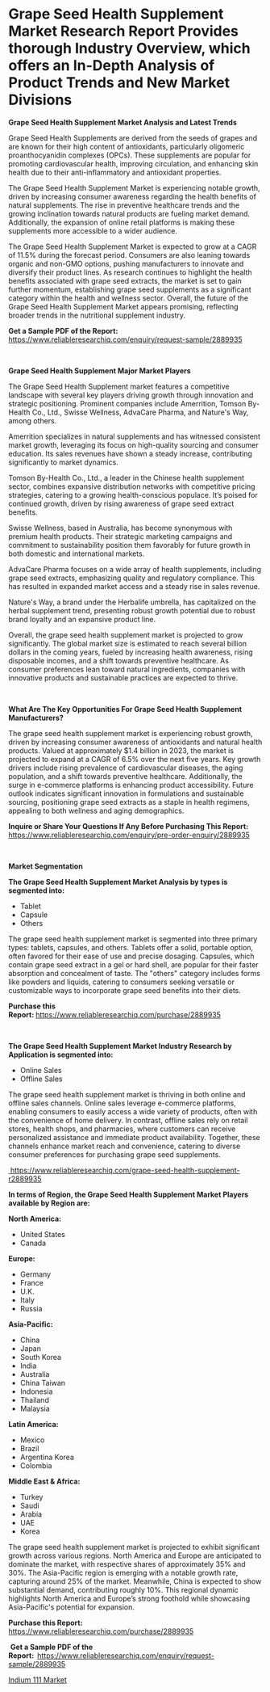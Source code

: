 <p><h1>Grape Seed Health Supplement Market Research Report Provides thorough Industry Overview, which offers an In-Depth Analysis of Product Trends and New Market Divisions</h1></p><p><strong>Grape Seed Health Supplement Market Analysis and Latest Trends</strong></p>
<p><p>Grape Seed Health Supplements are derived from the seeds of grapes and are known for their high content of antioxidants, particularly oligomeric proanthocyanidin complexes (OPCs). These supplements are popular for promoting cardiovascular health, improving circulation, and enhancing skin health due to their anti-inflammatory and antioxidant properties.</p><p>The Grape Seed Health Supplement Market is experiencing notable growth, driven by increasing consumer awareness regarding the health benefits of natural supplements. The rise in preventive healthcare trends and the growing inclination towards natural products are fueling market demand. Additionally, the expansion of online retail platforms is making these supplements more accessible to a wider audience. </p><p>The Grape Seed Health Supplement Market is expected to grow at a CAGR of 11.5% during the forecast period. Consumers are also leaning towards organic and non-GMO options, pushing manufacturers to innovate and diversify their product lines. As research continues to highlight the health benefits associated with grape seed extracts, the market is set to gain further momentum, establishing grape seed supplements as a significant category within the health and wellness sector. Overall, the future of the Grape Seed Health Supplement Market appears promising, reflecting broader trends in the nutritional supplement industry.</p></p>
<p><strong>Get a Sample PDF of the Report:&nbsp;</strong> <a href="https://www.reliableresearchiq.com/enquiry/request-sample/2889935?utm_campaign=2752&utm_medium=2&utm_source=Github&utm_content=ia&utm_term=14032025&utm_id=grape-seed-health-supplement">https://www.reliableresearchiq.com/enquiry/request-sample/2889935</a></p>
<p>&nbsp;</p>
<p><strong>Grape Seed Health Supplement Major Market Players</strong></p>
<p><p>The Grape Seed Health Supplement market features a competitive landscape with several key players driving growth through innovation and strategic positioning. Prominent companies include Amerrition, Tomson By-Health Co., Ltd., Swisse Wellness, AdvaCare Pharma, and Nature's Way, among others.</p><p>Amerrition specializes in natural supplements and has witnessed consistent market growth, leveraging its focus on high-quality sourcing and consumer education. Its sales revenues have shown a steady increase, contributing significantly to market dynamics.</p><p>Tomson By-Health Co., Ltd., a leader in the Chinese health supplement sector, combines expansive distribution networks with competitive pricing strategies, catering to a growing health-conscious populace. It’s poised for continued growth, driven by rising awareness of grape seed extract benefits.</p><p>Swisse Wellness, based in Australia, has become synonymous with premium health products. Their strategic marketing campaigns and commitment to sustainability position them favorably for future growth in both domestic and international markets.</p><p>AdvaCare Pharma focuses on a wide array of health supplements, including grape seed extracts, emphasizing quality and regulatory compliance. This has resulted in expanded market access and a steady rise in sales revenue.</p><p>Nature's Way, a brand under the Herbalife umbrella, has capitalized on the herbal supplement trend, presenting robust growth potential due to robust brand loyalty and an expansive product line.</p><p>Overall, the grape seed health supplement market is projected to grow significantly. The global market size is estimated to reach several billion dollars in the coming years, fueled by increasing health awareness, rising disposable incomes, and a shift towards preventive healthcare. As consumer preferences lean toward natural ingredients, companies with innovative products and sustainable practices are expected to thrive.</p></p>
<p>&nbsp;</p>
<p><strong>What Are The Key Opportunities For Grape Seed Health Supplement Manufacturers?</strong></p>
<p><p>The grape seed health supplement market is experiencing robust growth, driven by increasing consumer awareness of antioxidants and natural health products. Valued at approximately $1.4 billion in 2023, the market is projected to expand at a CAGR of 6.5% over the next five years. Key growth drivers include rising prevalence of cardiovascular diseases, the aging population, and a shift towards preventive healthcare. Additionally, the surge in e-commerce platforms is enhancing product accessibility. Future outlook indicates significant innovation in formulations and sustainable sourcing, positioning grape seed extracts as a staple in health regimens, appealing to both wellness and aging demographics.</p></p>
<p><strong>Inquire or Share Your Questions If Any Before Purchasing This Report:</strong> <a href="https://www.reliableresearchiq.com/enquiry/pre-order-enquiry/2889935?utm_campaign=2752&utm_medium=2&utm_source=Github&utm_content=ia&utm_term=14032025&utm_id=grape-seed-health-supplement">https://www.reliableresearchiq.com/enquiry/pre-order-enquiry/2889935</a></p>
<p>&nbsp;</p>
<p><strong>Market Segmentation</strong></p>
<p><strong>The Grape Seed Health Supplement Market Analysis by types is segmented into:</strong></p>
<p><ul><li>Tablet</li><li>Capsule</li><li>Others</li></ul></p>
<p><p>The grape seed health supplement market is segmented into three primary types: tablets, capsules, and others. Tablets offer a solid, portable option, often favored for their ease of use and precise dosaging. Capsules, which contain grape seed extract in a gel or hard shell, are popular for their faster absorption and concealment of taste. The "others" category includes forms like powders and liquids, catering to consumers seeking versatile or customizable ways to incorporate grape seed benefits into their diets.</p></p>
<p><strong>Purchase this Report:&nbsp;</strong><a href="https://www.reliableresearchiq.com/purchase/2889935?utm_campaign=2752&utm_medium=2&utm_source=Github&utm_content=ia&utm_term=14032025&utm_id=grape-seed-health-supplement">https://www.reliableresearchiq.com/purchase/2889935</a></p>
<p>&nbsp;</p>
<p><strong>The Grape Seed Health Supplement Market Industry Research by Application is segmented into:</strong></p>
<p><ul><li>Online Sales</li><li>Offline Sales</li></ul></p>
<p><p>The grape seed health supplement market is thriving in both online and offline sales channels. Online sales leverage e-commerce platforms, enabling consumers to easily access a wide variety of products, often with the convenience of home delivery. In contrast, offline sales rely on retail stores, health shops, and pharmacies, where customers can receive personalized assistance and immediate product availability. Together, these channels enhance market reach and convenience, catering to diverse consumer preferences for purchasing grape seed supplements.</p></p>
<p><a href="https://www.reliableresearchiq.com/grape-seed-health-supplement-r2889935?utm_campaign=2752&utm_medium=2&utm_source=Github&utm_content=ia&utm_term=14032025&utm_id=grape-seed-health-supplement">&nbsp;https://www.reliableresearchiq.com/grape-seed-health-supplement-r2889935</a></p>
<p><strong>In terms of Region, the Grape Seed Health Supplement Market Players available by Region are:</strong></p>
<p>
    <p> <strong> North America: </strong>
        <ul>
            <li>United States</li>
            <li>Canada</li>
        </ul>
        </p> 
    <p> <strong> Europe: </strong>
        <ul>
            <li>Germany</li>
            <li>France</li>
            <li>U.K.</li>
            <li>Italy</li>
            <li>Russia</li>
        </ul>
        </p> 
    <p> <strong> Asia-Pacific: </strong>
        <ul>
            <li>China</li>
            <li>Japan</li>
            <li>South Korea</li>
            <li>India</li>
            <li>Australia</li>
            <li>China Taiwan</li>
            <li>Indonesia</li>
            <li>Thailand</li>
            <li>Malaysia</li>
        </ul>
        </p> 
    <p> <strong> Latin America: </strong>
        <ul>
            <li>Mexico</li>
            <li>Brazil</li>
            <li>Argentina Korea</li>
            <li>Colombia</li>
        </ul>
        </p> 
    <p> <strong> Middle East & Africa: </strong>
        <ul>
            <li>Turkey</li>
            <li>Saudi</li>
            <li>Arabia</li>
            <li>UAE</li>
            <li>Korea</li>
        </ul>
    </p>
    </p>
<p><p>The grape seed health supplement market is projected to exhibit significant growth across various regions. North America and Europe are anticipated to dominate the market, with respective shares of approximately 35% and 30%. The Asia-Pacific region is emerging with a notable growth rate, capturing around 25% of the market. Meanwhile, China is expected to show substantial demand, contributing roughly 10%. This regional dynamic highlights North America and Europe’s strong foothold while showcasing Asia-Pacific's potential for expansion.</p></p>
<p><strong>Purchase this Report: </strong><a href="https://www.reliableresearchiq.com/purchase/2889935?utm_campaign=2752&utm_medium=2&utm_source=Github&utm_content=ia&utm_term=14032025&utm_id=grape-seed-health-supplement">https://www.reliableresearchiq.com/purchase/2889935</a></p>
<p>&nbsp;<strong>Get a Sample PDF of the Report:&nbsp;&nbsp;</strong><a href="https://www.reliableresearchiq.com/enquiry/request-sample/2889935?utm_campaign=2752&utm_medium=2&utm_source=Github&utm_content=ia&utm_term=14032025&utm_id=grape-seed-health-supplement">https://www.reliableresearchiq.com/enquiry/request-sample/2889935</a></p>
<p><strong></strong></p>
<p><p><a href="https://github.com/qetelosooya/Market-Research-Report-List-1/blob/main/indium-111-market.md?utm_campaign=2752&utm_medium=2&utm_source=Github&utm_content=ia&utm_term=14032025&utm_id=grape-seed-health-supplement">Indium 111 Market</a></p></p>